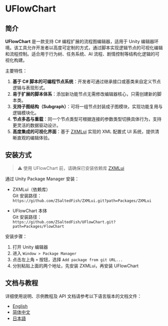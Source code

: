 # UFlowChart

## 简介

**UFlowChart** 是一款支持 C# 编程扩展的流程图编辑器，适用于 Unity 编辑器环境。该工具允许开发者以高度可定制的方式，通过脚本实现逻辑节点的可视化编辑和流程控制。适合用于行为树、任务系统、AI 流程、剧情控制等结构化逻辑的可视化构建。

主要特性：

1. **基于 C# 脚本的可编程节点系统**：开发者可通过继承接口或基类来自定义节点逻辑与表现形式。
2. **易于扩展的脚本体系**：添加新功能节点无需修改编辑器核心，只需创建新的脚本类。
3. **支持子图结构（Subgraph）**：可将一组节点封装成子图模块，实现功能复用与逻辑模块化。
4. **节点多态与重载**：同一个节点类型可根据连接的参数类型切换具体行为，支持更灵活的数据驱动设计。
5. **高度集成的可视化界面**：基于 [ZXMLui](https://github.com/ZSaltedFish/ZXMLui) 实现的 XML 配置式 UI 系统，提供清晰直观的编辑体验。

## 安装方式

> ⚠️ 使用 UFlowChart 前，请确保已安装依赖库 [ZXMLui](https://github.com/ZSaltedFish/ZXMLui.git?path=Packages/ZXMLui)

通过 Unity Package Manager 安装：

- ZXMLui（依赖库）  
  Git 安装路径：  
  `https://github.com/ZSaltedFish/ZXMLui.git?path=Packages/ZXMLui`

- UFlowChart 本体  
  Git 安装路径：  
  `https://github.com/ZSaltedFish/UFlowChart.git?path=Packages/FlowChart`

安装步骤：

1. 打开 Unity 编辑器
2. 进入 `Window > Package Manager`
3. 点击左上角 `+` 按钮，选择 `Add package from git URL...`
4. 分别粘贴上面的两个地址，先安装 ZXMLui，再安装 UFlowChart

## 文档与教程

详细使用说明、示例教程及 API 文档请参考以下语言版本的文档文件：

- [English](Readme_EN.pdf)
- [简体中文](Readme_CN.pdf)
- [日本語](Readme_JP.pdf)